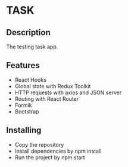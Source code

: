 # TASK

## Description
The testing task app.

## Features 
- React Hooks
- Global state with Redux Toolkit
- HTTP requests with axios and JSON server
- Routing with React Router
- Formik
- Bootstrap

## Installing
- Copy the repository
- Install dependencies by npm install
- Run the project by npm start